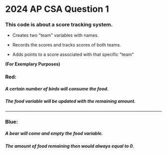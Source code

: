 # 2024 AP CSA Question 1

### This code is about a score tracking system.
  -  Creates two "team" variables with names.
  *  Records the scores and tracks scores of both teams.   
  +  Adds points to a score associated with that specific "team"
 
____________________(For Exemplary Purposes)____________________
### Red:

##### A certain number of birds will consume the food.
##### The food variable will be updated with the remaining amount.
____________________________________________________________________
### Blue:

##### A bear will come and empty the food variable.
##### The amount of food remaining then would always equal to 0.
